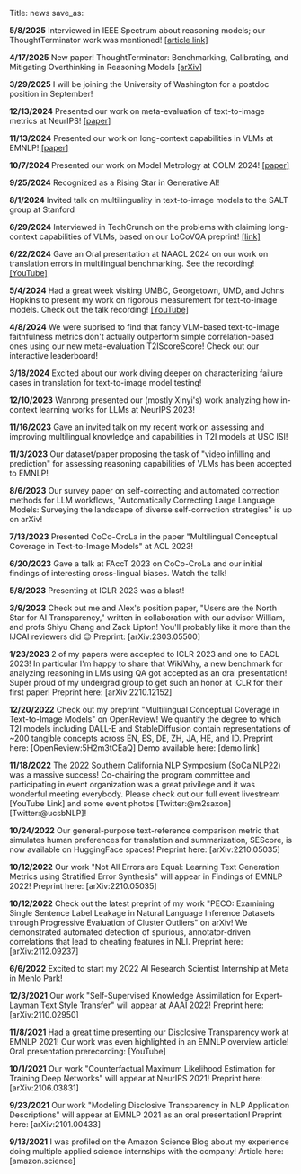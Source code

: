 Title: news
save_as: 

**5/8/2025** Interviewed in IEEE Spectrum about reasoning models; our ThoughtTerminator work was mentioned! [[article link]](https://spectrum.ieee.org/chain-of-thought-prompting)

**4/17/2025** New paper! ThoughtTerminator: Benchmarking, Calibrating, and Mitigating Overthinking in Reasoning Models [[arXiv]](https://arxiv.org/abs/2504.13367)

**3/29/2025** I will be joining the University of Washington for a postdoc position in September!

**12/13/2024** Presented our work on meta-evaluation of text-to-image metrics at NeurIPS! [[paper]](https://openreview.net/forum?id=S4YRCLbUK1)

**11/13/2024** Presented our work on long-context capabilities in VLMs at EMNLP! [[paper]](https://aclanthology.org/2024.findings-emnlp.312/)

**10/7/2024** Presented our work on Model Metrology at COLM 2024! [[paper]](https://openreview.net/forum?id=bttKwCZDkm)

**9/25/2024** Recognized as a Rising Star in Generative AI!

**8/1/2024** Invited talk on multilinguality in text-to-image models to the SALT group at Stanford

**6/29/2024** Interviewed in TechCrunch on the problems with claiming long-context capabilities of VLMs, based on our LoCoVQA preprint! [[link]](https://techcrunch.com/2024/06/29/geminis-data-analyzing-abilities-arent-as-good-as-google-claims/)

**6/22/2024** Gave an Oral presentation at NAACL 2024 on our work on translation errors in multilingual benchmarking. See the recording! [[YouTube]](https://www.youtube.com/watch?v=zzW2HRYod2o)

**5/4/2024** Had a great week visiting UMBC, Georgetown, UMD, and Johns Hopkins to present my work on rigorous measurement for text-to-image models. Check out the talk recording! [[YouTube]](https://www.youtube.com/watch?v=j0s0NB0b6wo)

**4/8/2024** We were suprised to find that fancy VLM-based text-to-image faithfulness metrics don't actually outperform simple correlation-based ones using our new meta-evaluation T2IScoreScore! Check out our interactive leaderboard!

**3/18/2024** Excited about our work diving deeper on characterizing failure cases in translation for text-to-image model testing!

**12/10/2023** Wanrong presented our (mostly Xinyi's) work analyzing how in-context learning works for LLMs at NeurIPS 2023!

**11/16/2023** Gave an invited talk on my recent work on assessing and improving multilingual knowledge and capabilities in T2I models at USC ISI!

**11/3/2023** Our dataset/paper proposing the task of "video infilling and prediction" for assessing reasoning capabilities of VLMs has been accepted to EMNLP!

**8/6/2023** Our survey paper on self-correcting and automated correction methods for LLM workflows, "Automatically Correcting Large Language Models: Surveying the landscape of diverse self-correction strategies" is up on arXiv!

**7/13/2023** Presented CoCo-CroLa in the paper "Multilingual Conceptual Coverage in Text-to-Image Models" at ACL 2023!

**6/20/2023** Gave a talk at FAccT 2023 on CoCo-CroLa and our initial findings of interesting cross-lingual biases. Watch the talk!

**5/8/2023** Presenting at ICLR 2023 was a blast!

**3/9/2023** Check out me and Alex's position paper, "Users are the North Star for AI Transparency," written in collaboration with our advisor William, and profs Shiyu Chang and Zack Lipton! You'll probably like it more than the IJCAI reviewers did 😉 Preprint: [arXiv:2303.05500]

**1/23/2023** 2 of my papers were accepted to ICLR 2023 and one to EACL 2023! In particular I'm happy to share that WikiWhy, a new benchmark for analyzing reasoning in LMs using QA got accepted as an oral presentation! Super proud of my undergrad group to get such an honor at ICLR for their first paper! Preprint here: [arXiv:2210.12152]

**12/20/2022** Check out my preprint "Multilingual Conceptual Coverage in Text-to-Image Models" on OpenReview! We quantify the degree to which T2I models including DALL-E and StableDiffusion contain representations of ~200 tangible concepts across EN, ES, DE, ZH, JA, HE, and ID. Preprint here: [OpenReview:5H2m3tCEaQ] Demo available here: [demo link]

**11/18/2022** The 2022 Southern California NLP Symposium (SoCalNLP22) was a massive success! Co-chairing the program committee and participating in event organization was a great privilege and it was wonderful meeting everybody. Please check out our full event livestream [YouTube Link] and some event photos [Twitter:@m2saxon] [Twitter:@ucsbNLP]!

**10/24/2022** Our general-purpose text-reference comparison metric that simulates human preferences for translation and summarization, SEScore, is now available on HuggingFace spaces! Preprint here: [arXiv:2210.05035]

**10/12/2022** Our work "Not All Errors are Equal: Learning Text Generation Metrics using Stratified Error Synthesis" will appear in Findings of EMNLP 2022! Preprint here: [arXiv:2210.05035]

**10/12/2022** Check out the latest preprint of my work "PECO: Examining Single Sentence Label Leakage in Natural Language Inference Datasets through Progressive Evaluation of Cluster Outliers" on arXiv! We demonstrated automated detection of spurious, annotator-driven correlations that lead to cheating features in NLI. Preprint here: [arXiv:2112.09237]

**6/6/2022** Excited to start my 2022 AI Research Scientist Internship at Meta in Menlo Park!

**12/3/2021** Our work "Self-Supervised Knowledge Assimilation for Expert-Layman Text Style Transfer" will appear at AAAI 2022! Preprint here: [arXiv:2110.02950]

**11/8/2021** Had a great time presenting our Disclosive Transparency work at EMNLP 2021! Our work was even highlighted in an EMNLP overview article! Oral presentation prerecording: [YouTube]

**10/1/2021** Our work "Counterfactual Maximum Likelihood Estimation for Training Deep Networks" will appear at NeurIPS 2021! Preprint here: [arXiv:2106.03831]

**9/23/2021** Our work "Modeling Disclosive Transparency in NLP Application Descriptions" will appear at EMNLP 2021 as an oral presentation! Preprint here: [arXiv:2101.00433]

**9/13/2021** I was profiled on the Amazon Science Blog about my experience doing multiple applied science internships with the company! Article here: [amazon.science]

